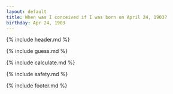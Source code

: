 ```yaml
---
layout: default
title: When was I conceived if I was born on April 24, 1903?
birthday: Apr 24, 1903
---
```


{% include header.md %}

{% include guess.md %}

{% include calculate.md %}

{% include safety.md %}

{% include footer.md %}




